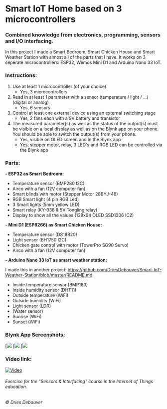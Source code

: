 # Smart IoT Home based on 3 microcontrollers

### Combined knowledge from electronics, programming, sensors and I/O interfacing.

In this project I made a Smart Bedroom, Smart Chicken House and Smart Weather Station with almost all of the parts that I have.
It works on 3 seperate microcontrollers: ESP32, Wemos Mini D1 and Arduino Nano 33 IoT.

### Instructions:
1. Use at least 1 microcontroller (of your choice)
   - Yes, 3 microcontrollers
2. Read in at least 1 parameter with a sensor (temperature / light / ...) (digital or analog)
   - Yes, 6 sensors
3. Control at least one external device using an external switching stage
   - Yes, 2 fans each with a 9V battery and transistor
4. The measured parameter(s) as well as the status of the output(s) must be visible on a local display as well as on the Blynk app on your phone. You should be able to switch the output(s) from your phone.
   - Yes, visible on OLED screen and in the Blynk app
   - Yes, stepper motor, relay, 3 LED's and RGB LED can be controlled via the Blynk app
   
### Parts:

**- ESP32 as Smart Bedroom:**
- Temperature sensor (BMP280 I2C)
- Airco with a fan (12V computer fan)
- Smart blinds with motor (Stepper Motor 28BYJ-48)
- RGB Smart light (4 pin RGB Led)
- 3 Smart lights (5mm yellow LED)
- Smart relay (KY-038 & 5V Tongling relay)
- Display to show all the values (128x64 OLED SSD1306 IC2)

**- Mini D1 (ESP8266) as Smart Chicken House:**
- Temperature sensor (DS18B20)
- Light sensor (BH1750 I2C)
- Chicken gate control with motor (TowerPro SG90 Servo)
- Airco with a fan (12V computer fan)

**- Arduino Nano 33 IoT as smart weather station:**

I made this in another project: https://github.com/DriesDebouver/Smart-IoT-Weather-Station/blob/master/README.md
- Inside temperature sensor (BMP180)
- Inside humidity sensor (DHT11)
- Outside temperature (WiFi)
- Outside humidity (WiFi)
- Light sensor (LDR)
- (Water sensor)
- Sunrise (WiFi)
- Sunset (WiFi)

### Blynk App Screenshots:
[![](https://github.com/DriesDebouver/Smart-IoT-Home-based-on-3-microcontrollers/blob/master/App%20Screenshot%201.jpg)
[![](https://github.com/DriesDebouver/Smart-IoT-Home-based-on-3-microcontrollers/blob/master/App%20Screenshot%202.jpg)
[![](https://github.com/DriesDebouver/Smart-IoT-Home-based-on-3-microcontrollers/blob/master/App%20Screenshot%203.jpg)

### Video link:
[![Video](http://img.youtube.com/vi/toF9ledohuA/0.jpg)](https://www.youtube.com/watch?v=ZQkrEwP0Ouss)

###### Exercise for the "Sensors & Interfacing" course in the Internet of Things education. 
###### © Dries Debouver
